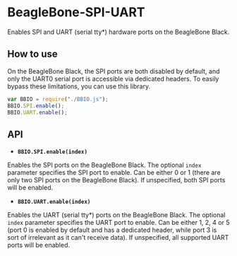 BeagleBone-SPI-UART
===================

Enables SPI and UART (serial tty*) hardware ports on the BeagleBone Black.

## How to use
On the BeagleBone Black, the SPI ports are both disabled by default, and only the UART0 serial port is accessible via dedicated headers. To easily bypass these limitations, you can use this library.

```javascript
var BBIO = require("./BBIO.js");
BBIO.SPI.enable();
BBIO.UART.enable();
```

## API

* __**`BBIO.SPI.enable(index)`**__

Enables the SPI ports on the BeagleBone Black. The optional `index` parameter specifies the SPI port to enable. Can be either 0 or 1 (there are only two SPI ports on the BeagleBone Black). If unspecified, both SPI ports will be enabled.

* __**`BBIO.UART.enable(index)`**__

Enables the UART (serial tty*) ports on the BeagleBone Black. The optional `index` parameter specifies the UART port to enable. Can be either 1, 2, 4 or 5 (port 0 is enabled by default and has a dedicated header, while port 3 is sort of irrelevant as it can't receive data). If unspecified, all supported UART ports will be enabled.
